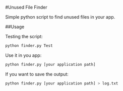 #Unused File Finder

Simple python script to find unused files in your app.


##Usage


Testing the script:

```sh
python finder.py Test
```


Use it in you app:

```sh
python finder.py [your application path]
```


If you want to save the output:

```sh
python finder.py [your application path] > log.txt
```

